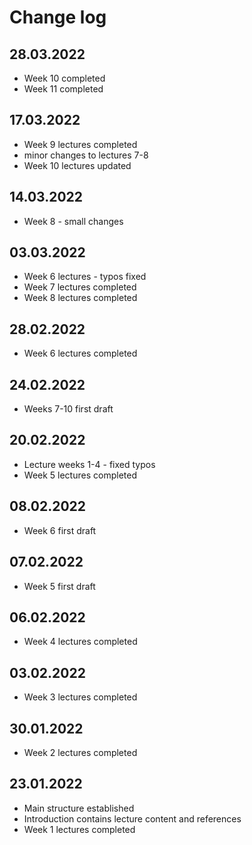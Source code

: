 # Change log

## 28.03.2022

- Week 10 completed
- Week 11 completed

## 17.03.2022

- Week 9 lectures completed
- minor changes to lectures 7-8
- Week 10 lectures updated

## 14.03.2022

- Week 8 - small changes

## 03.03.2022

- Week 6 lectures - typos fixed
- Week 7 lectures completed
- Week 8 lectures completed

## 28.02.2022

- Week 6 lectures completed

## 24.02.2022

- Weeks 7-10 first draft

## 20.02.2022

- Lecture weeks 1-4 - fixed typos
- Week 5 lectures completed

## 08.02.2022

- Week 6 first draft

## 07.02.2022

- Week 5 first draft

## 06.02.2022

- Week 4 lectures completed

## 03.02.2022

- Week 3 lectures completed

## 30.01.2022

- Week 2 lectures completed

## 23.01.2022

- Main structure established
- Introduction contains lecture content and references
- Week 1 lectures completed
